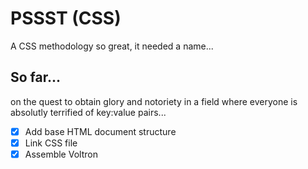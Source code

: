 # PSSST (CSS)

A CSS methodology so great, it needed a name...

## So far...

on the quest to obtain glory and notoriety in a field where everyone is absolutly terrified of key:value pairs...

* [x] Add base HTML document structure
* [x] Link CSS file
* [x] Assemble Voltron
